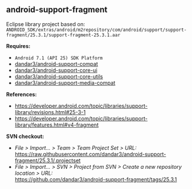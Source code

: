 ## android-support-fragment

Eclipse library project based on:<br/>
`ANDROID_SDK/extras/android/m2repository/com/android/support/support-fragment/25.3.1/support-fragment-25.3.1.aar`

**Requires:**
- `Android 7.1 (API 25) SDK Platform`
- [dandar3/android-support-compat](https://github.com/dandar3/android-support-compat/tree/25.3.1)
- [dandar3/android-support-core-ui](https://github.com/dandar3/android-support-core-ui/tree/25.3.1)
- [dandar3/android-support-core-utils](https://github.com/dandar3/android-support-core-utils/tree/25.3.1)
- [dandar3/android-support-media-compat](https://github.com/dandar3/android-support-media-compat/tree/25.3.1)

**References:**
- https://developer.android.com/topic/libraries/support-library/revisions.html#25-3-1
- https://developer.android.com/topic/libraries/support-library/features.html#v4-fragment

**SVN checkout:**
- _File > Import... > Team > Team Project Set > URL:_<br/>
  https://raw.githubusercontent.com/dandar3/android-support-fragment/25.3.1/.projectset
- _File > Import... > SVN > Project from SVN > Create a new repository location > URL:_<br/> 
  https://github.com/dandar3/android-support-fragment/tags/25.3.1